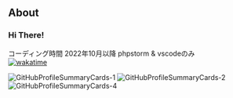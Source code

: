## About

### Hi There!

コーディング時間 2022年10月以降 phpstorm & vscodeのみ  
[![wakatime](https://wakatime.com/badge/user/863f71f0-9cdc-4281-9b35-46cb9b5959b0.svg)](https://wakatime.com/@863f71f0-9cdc-4281-9b35-46cb9b5959b0)

<p>
    <img alt="GitHubProfileSummaryCards-1" src="http://github-profile-summary-cards.vercel.app/api/cards/profile-details?username=aida0710&theme=github_dark">
    <img alt="GitHubProfileSummaryCards-2" src="http://github-profile-summary-cards.vercel.app/api/cards/most-commit-language?username=aida0710&theme=github_dark">
    <img alt="GitHubProfileSummaryCards-4" src="http://github-profile-summary-cards.vercel.app/api/cards/productive-time?username=aida0710&theme=github_dark&utcOffset=9">
</p>
